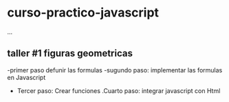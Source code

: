 # curso-practico-javascript

...

## taller #1 figuras geometricas

-primer paso defunir las formulas
-sugundo paso: implementar las formulas en Javascript
- Tercer paso: Crear funciones
.Cuarto paso: integrar javascript con Html 